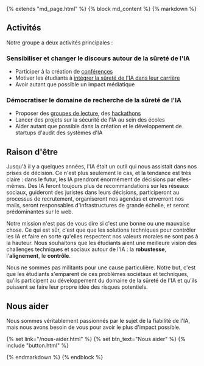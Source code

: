 {% extends "md_page.html" %}
{% block md_content %}
{% markdown %}

## Activités

Notre groupe a deux activités principales :


### Sensibiliser et changer le discours autour de la sûreté de l'IA

- Participer à la création de [conférences](/asimov.html)
- Motiver les étudiants à [intégrer la sûreté de l'IA dans leur carrière](/nous_aider.html#se-lancer)
- Avoir autant que possible un impact médiatique

### Démocratiser le domaine de recherche de la sûreté de l'IA

- Proposer des [groupes de lecture](/groupe-de-lecture.html), des [hackathons](/hackathons.html)
- Lancer des projets sur la sécurité de l'IA au sein des écoles
- Aider autant que possible dans la création et le développement de startups d'audit des systèmes d'IA



## Raison d'être

Jusqu'à il y a quelques années, l'IA était un outil qui nous assistait dans nos prises de décision. Ce n'est plus seulement le cas, et la tendance est très claire : dans le futur, les IA prendront énormément de décisions par elles-mêmes. Des IA feront toujours plus de recommandations sur les réseaux sociaux, guideront des juristes dans leurs décisions, participeront au processus de recrutement, organiseront nos agendas et enverront nos mails, seront responsables d'infrastructures de grande échelle, et seront prédominantes sur le web.

Notre mission n'est pas de vous dire si c'est une bonne ou une mauvaise chose. Ce qui est sûr, c'est que que les solutions techniques pour contrôler les IA et faire en sorte qu'elles respectent nos valeurs morales ne sont pas à la hauteur. Nous souhaitons que les étudiants aient une meilleure vision des challenges techniques et sociaux autour de l'IA : la **robustesse**, l'**alignement**, le **contrôle**.

Nous ne sommes pas militants pour une cause particulière. Notre but, c'est que les étudiants s'emparent de ces problèmes sociétaux et techniques, qu'ils participent au développement du domaine de la sûreté de l'IA et qu'ils puissent se faire leur propre idée des risques potentiels.

## Nous aider

Nous sommes véritablement passionnés par le sujet de la fiabilité de l'IA, mais nous avons besoin de vous pour avoir le plus d'impact possible.

{% set link="/nous-aider.html" %}
{% set btn_text="Nous aider" %}
{% include "button.html" %}

{% endmarkdown %}
{% endblock %}